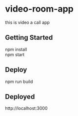 # video-room-app
this is video a call app

## Getting Started  
npm install<br>
npm start

## Deploy
npm run build

## Deployed
http://localhost:3000

